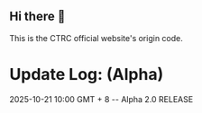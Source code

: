 ## Hi there 👋

This is the CTRC official website's origin code. 
# Update Log: (Alpha)
2025-10-21 10:00 GMT + 8 -- Alpha 2.0 RELEASE


<!--
**ctrchk/ctrchk** is a ✨ _special_ ✨ repository because its `README.md` (this file) appears on your GitHub profile.

Here are some ideas to get you started:

- 🔭 I’m currently working on ...
- 🌱 I’m currently learning ...
- 👯 I’m looking to collaborate on ...
- 🤔 I’m looking for help with ...
- 💬 Ask me about ...
- 📫 How to reach me: ...
- 😄 Pronouns: ...
- ⚡ Fun fact: ...
-->
